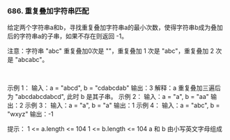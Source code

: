 ### 686. 重复叠加字符串匹配

给定两个字符串a和b，寻找重复叠加字符串a的最小次数，使得字符串b成为叠加后的字符串a的子串，如果不存在则返回 -1。

注意：字符串 "abc" 重复叠加0次是 ""，重复叠加 1 次是 "abc"，重复叠加 2 次是 "abcabc"。

 

示例 1：
输入：a = "abcd", b = "cdabcdab"
输出：3
解释：a 重复叠加三遍后为 "abcdabcdabcd", 此时 b 是其子串。
示例 2：
输入：a = "a", b = "aa"
输出：2
示例 3：
输入：a = "a", b = "a"
输出：1
示例 4：
输入：a = "abc", b = "wxyz"
输出：-1
 

提示：
1 <= a.length <= 104
1 <= b.length <= 104
a 和 b 由小写英文字母组成
